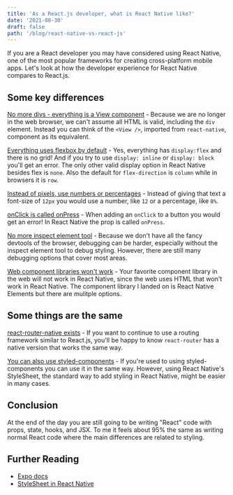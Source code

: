 ```yaml
---
title: 'As a React.js developer, what is React Native like?'
date: '2021-08-30'
draft: false
path: '/blog/react-native-vs-react-js'
---
```


If you are a React developer you may have considered using React Native, one of the most popular frameworks for creating cross-platform mobile apps. Let's look at how the developer experience for React Native compares to React.js.

## Some key differences

<u>No more divs - everything is a View component</u> - Because we are no longer in the web browser, we can't assume all HTML is valid, including the `div` element. Instead you can think of the `<View />`, imported from `react-native`, component as its equivalent.

<u>Everything uses flexbox by default</u> - Yes, everything has `display:flex` and there is no grid! And if you try to use `display: inline` or `display: block` you'll get an error. The only other valid display option in React Native besides flex is `none`. Also the default for `flex-direction` is `column` while in browsers it is `row`.

<u>Instead of pixels, use numbers or percentages</u> - Instead of giving that text a font-size of `12px` you would use a number, like `12` or a percentage, like `8%`.

<u>onClick is called onPress</u> - When adding an `onClick` to a button you would get an error! In React Native the prop is called `onPress`.

<u>No more inspect element tool</u> - Because we don't have all the fancy devtools of the browser, debugging can be harder, especially without the inspect element tool to debug styling. However, there are still many debugging options that cover most areas.

<u>Web component libraries won't work</u> - Your favorite component library in the web will not work in React Native, since the web uses HTML that won't work in React Native. The component library I landed on is React Native Elements but there are mulitple options.

## Some things are the same

<u>react-router-native exists</u> - If you want to continue to use a routing framework similar to React.js, you'll be happy to know `react-router` has a native version that works the same way.

<u>You can also use styled-components</u> - If you're used to using styled-components you can use it in the same way. However, using React Native's StyleSheet, the standard way to add styling in React Native, might be easier in many cases.

## Conclusion

At the end of the day you are still going to be writing "React" code with props, state, hooks, and JSX. To me it feels about 95% the same as writing normal React code where the main differences are related to styling.

## Further Reading

- [Expo docs](https://docs.expo.dev/)
- [StyleSheet in React Native](https://reactnative.dev/docs/stylesheet)
